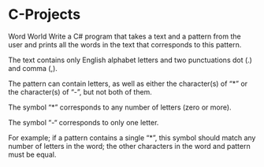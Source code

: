 # C-Projects

Word World
Write a C# program that takes a text and a pattern from the user and prints all the words in the text that corresponds to this
pattern. 

The text contains only English alphabet letters and two punctuations dot (.) and comma (,).

The pattern can contain letters, as well as either the character(s) of “*” or the character(s) of “-”, but not both of them.

The symbol “*” corresponds to any number of letters (zero or more). 

The symbol “-“ corresponds to only one letter.

For example; if a pattern contains a single “*”, this symbol should match any number of letters in the word; the other 
characters in the word and pattern must be equal. 
